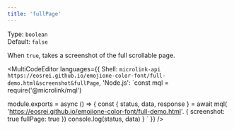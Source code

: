 ```yaml
---
title: 'fullPage'
---
```


Type: `boolean`<br/>
Default: `false`

When `true`, takes a screenshot of the full scrollable page.

<MultiCodeEditor languages={{
  Shell: `microlink-api https://eosrei.github.io/emojione-color-font/full-demo.html&screenshot&fullPage`,
  'Node.js': `const mql = require('@microlink/mql')
 
module.exports = async () => {
  const { status, data, response } = await mql(
    'https://eosrei.github.io/emojione-color-font/full-demo.html'. { 
      screenshot: true
      fullPage: true
  })
  console.log(status, data)
}
  `
  }} 
/>
